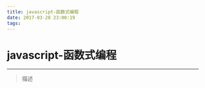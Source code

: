```yaml
---
title: javascript-函数式编程
date: 2017-03-28 23:00:19
tags:
---
```


# javascript-函数式编程
***
>  
> 描述

<!--more-->